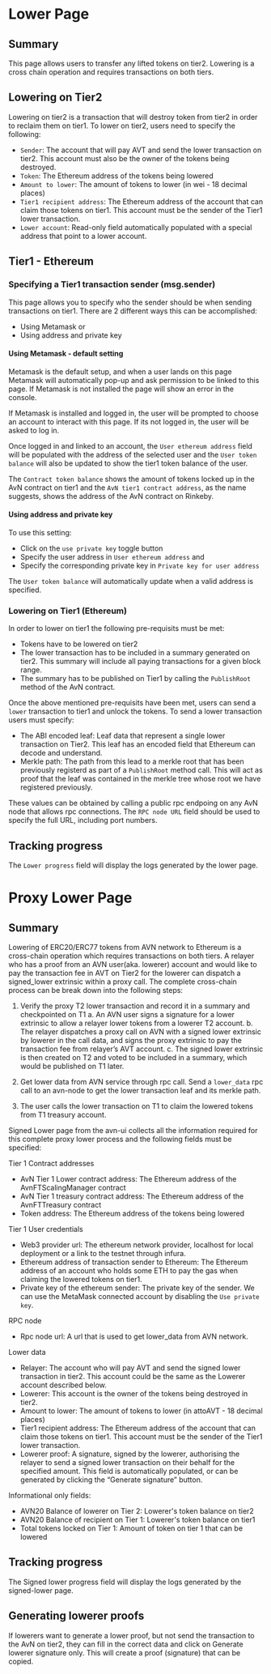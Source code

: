 # Lower Page

## Summary

This page allows users to transfer any lifted tokens on tier2. Lowering is a cross chain operation and requires transactions on both tiers.

## Lowering on Tier2

Lowering on tier2 is a transaction that will destroy token from tier2 in order to reclaim them on tier1. To lower on tier2, users need to specify the following:
  - `Sender`: The account that will pay AVT and send the lower transaction on tier2. This account must also be the owner of the tokens being destroyed.
  - `Token`: The Ethereum address of the tokens being lowered
  - `Amount to lower`: The amount of tokens to lower (in wei - 18 decimal places)
  - `Tier1 recipient address`: The Ethereum address of the account that can claim those tokens on tier1. This account must be the sender of the Tier1 lower transaction.
  - `Lower account`: Read-only field automatically populated with a special address that point to a lower account.

## Tier1 - Ethereum

### Specifying a Tier1 transaction sender (msg.sender)

This page allows you to specify who the sender should be when sending transactions on tier1. There are 2 different ways this can be accomplished:
  - Using Metamask or
  - Using address and private key

#### Using Metamask - default setting

Metamask is the default setup, and when a user lands on this page Metamask will automatically pop-up and ask permission to be linked to this page. If Metamask is not installed the page will show an error in the console.

If Metamask is installed and logged in, the user will be prompted to choose an account to interact with this page. If its not logged in, the user will be asked to log in.

Once logged in and linked to an account, the `User ethereum address` field will be populated with the address of the selected user and the `User token balance` will also be updated to show the tier1 token balance of the user.

The `Contract token balance` shows the amount of tokens locked up in the AvN contract on tier1 and the `AvN tier1 contract address`, as the name suggests, shows the address of the AvN contract on Rinkeby.

#### Using address and private key

To use this setting:
  - Click on the `use private key` toggle button
  - Specify the user address in `User ethereum address` and
  - Specify the corresponding private key in `Private key for user address`

The `User token balance` will automatically update when a valid address is specified.

### Lowering on Tier1 (Ethereum)

In order to lower on tier1 the following pre-requisits must be met:
  - Tokens have to be lowered on tier2
  - The lower transaction has to be included in a summary generated on tier2. This summary will include all paying transactions for a given block range.
  - The summary has to be published on Tier1 by calling the `PublishRoot` method of the AvN contract.

Once the above mentioned pre-requisits have been met, users can send a `lower` transaction to tier1 and unlock the tokens. To send a lower transaction users must specify:
  - The ABI encoded leaf: Leaf data that represent a single lower transaction on Tier2. This leaf has an encoded field that Ethereum can decode and understand.
  - Merkle path: The path from this lead to a merkle root that has been previously registerd as part of a `PublishRoot` method call. This will act as proof that the leaf was contained in the merkle tree whose root we have registered previously.

These values can be obtained by calling a public rpc endpoing on any AvN node that allows rpc connections. The `RPC node URL` field should be used to specify the full URL, including port numbers.

## Tracking progress

The `Lower progress` field will display the logs generated by the lower page.

# Proxy Lower Page

## Summary

Lowering of ERC20/ERC77 tokens from AVN network to Ethereum is a cross-chain operation which requires transactions on both tiers. A relayer who has a proof from an AVN user(aka. lowerer) account and would like to pay the transaction fee in AVT on Tier2 for the lowerer can dispatch a signed_lower extrinsic within a proxy call. The complete cross-chain process can be break down into the following steps:

1. Verify the proxy T2 lower transaction and record it in a summary and checkpointed on T1
  a. An AVN user signs a signature for a lower extrinsic to allow a relayer lower tokens from a lowerer T2 account.
  b. The relayer dispatches a proxy call on AVN with a signed lower extrinsic by lowerer in the call data, and signs the proxy extrinsic to pay the transaction fee from relayer’s AVT account.
  c. The signed lower extrinsic is then created on T2 and voted to be included in a summary, which would be published on T1 later.

2. Get lower data from AVN service through rpc call. Send a `lower_data` rpc call to an avn-node to get the lower transaction leaf and its merkle path.
3. The user calls the lower transaction on T1 to claim the lowered tokens from T1 treasury account.

Signed Lower page from the avn-ui collects all the information required for this complete proxy lower process and the following fields must be specified:

Tier 1 Contract addresses
- AvN Tier 1 Lower contract address: The Ethereum address of the AvnFTScalingManager contract
- AvN Tier 1 treasury contract address: The Ethereum address of the AvnFTTreasury contract
- Token address: The Ethereum address of the tokens being lowered

Tier 1 User credentials
- Web3 provider url: The ethereum network provider, localhost for local deployment or a link to the testnet through infura.
- Ethereum address of transaction sender to Ethereum: The Ethereum address of an account who holds some ETH to pay the gas when claiming the lowered tokens on tier1.
- Private key of the ethereum sender: The private key of the sender. We can use the MetaMask connected account by disabling the `Use private key`.

RPC node
- Rpc node url: A url that is used to get lower_data from AVN network.

Lower data
- Relayer: The account who will pay AVT and send the signed lower transaction in tier2. This account could be the same as the Lowerer account described below.
- Lowerer: This account is the owner of the tokens being destroyed in tier2.
- Amount to lower: The amount of tokens to lower (in attoAVT - 18 decimal places)
- Tier1 recipient address: The Ethereum address of the account that can claim those tokens on tier1. This account must be the sender of the Tier1 lower transaction.
- Lowerer proof: A signature, signed by the lowerer, authorising the relayer to send a signed lower transaction on their behalf for the specified amount. This field is automatically populated, or can be generated by clicking the “Generate signature” button.

Informational only fields:
- AVN20 Balance of lowerer on Tier 2: Lowerer's token balance on tier2
- AVN20 Balance of recipient on Tier 1: Lowerer's token balance on tier1
- Total tokens locked on Tier 1: Amount of token on tier 1 that can be lowered

## Tracking progress

The Signed lower progress field will display the logs generated by the signed-lower page.

## Generating lowerer proofs

If lowerers want to generate a lower proof, but not send the transaction to the AvN on tier2, they can fill in the correct data and click on Generate lowerer signature only. This will create a proof (signature) that can be copied.
